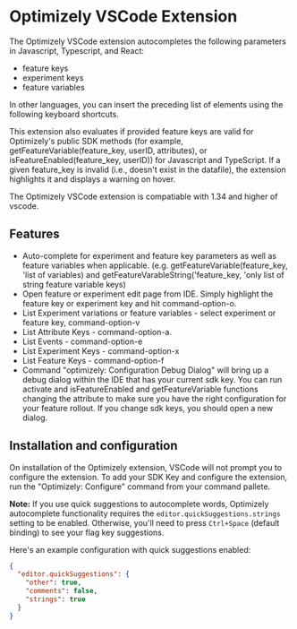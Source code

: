 # Optimizely VSCode Extension

The Optimizely VSCode extension autocompletes the following parameters in Javascript, Typescript, and React:
- feature keys
- experiment keys
- feature variables

In other languages, you can insert the preceding list of elements using the following keyboard shortcuts.

This extension also evaluates if provided feature keys are valid for Optimizely's public SDK methods (for example, getFeatureVariable(feature_key, userID, attributes), or isFeatureEnabled(feature_key, userID)) for Javascript and TypeScript. If a given feature_key is invalid (i.e., doesn't exist in the datafile), the extension highlights it and displays a warning on hover.

The Optimizely VSCode extension is compatiable with 1.34 and higher of vscode.

## Features

- Auto-complete for experiment and feature key parameters as well as feature variables when applicable. (e.g. getFeatureVariable(feature_key, 'list of variables) and getFeatureVarableString('feature_key, 'only list of string feature variable keys)
- Open feature or experiment edit page from IDE.  Simply highlight the feature key or experiment key and hit command-option-o.
- List Experiment variations or feature variables - select experiment or feature key, command-option-v
- List Attribute Keys - command-option-a.
- List Events - command-option-e
- List Experiment Keys - command-option-x
- List Feature Keys - command-option-f
- Command "optimizely: Configuration Debug Dialog" will bring up a debug dialog within the IDE that has your current sdk key.  You can run activate and isFeatureEnabled and getFeatureVariable functions changing the attribute to make sure you have the right configuration for your feature rollout.  If you change sdk keys, you should open a new dialog.

## Installation and configuration

On installation of the Optimizely extension, VSCode will not prompt you to configure the extension. To add your SDK Key and configure the extension, run the "Optimizely: Configure" command from your command pallete.

**Note:** If you use quick suggestions to autocomplete words, Optimizely autocomplete functionality requires the `editor.quickSuggestions.strings` setting to be enabled. Otherwise, you'll need to press `Ctrl+Space` (default binding) to see your flag key suggestions.

Here's an example configuration with quick suggestions enabled:

```json
{
  "editor.quickSuggestions": {
    "other": true,
    "comments": false,
    "strings": true
  }
}
```

